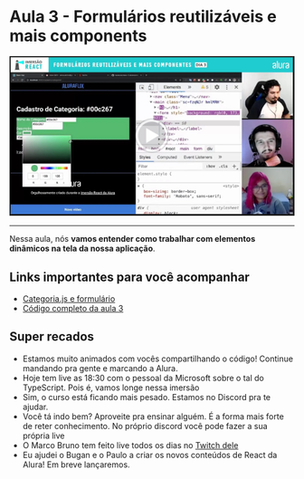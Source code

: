 # Aula 3 - Formulários reutilizáveis e mais components

[![Vídeo da aula](aula3.png)](https://drive.google.com/file/d/1USDnvTKSAQnI2KdTX9L3z21oBjCaOFt_/view?usp=sharing)

---

Nessa aula, nós **vamos entender como trabalhar com elementos dinâmicos na tela da nossa aplicação**.

## Links importantes para você acompanhar

*   [Categoria.js e formulário](https://gist.github.com/omariosouto/e04dd020257ff18fdff307ae2b26e00f)
*   [Código completo da aula 3](https://github.com/omariosouto/lucasflix/tree/live/src)

## Super recados

*   Estamos muito animados com vocês compartilhando o código! Continue mandando pra gente e marcando a Alura.
*   Hoje tem live as 18:30 com o pessoal da Microsoft sobre o tal do TypeScript. Pois é, vamos longe nessa imersão
*   Sim, o curso está ficando mais pesado. Estamos no Discord pra te ajudar.
*   Você tá indo bem? Aproveite pra ensinar alguém. É a forma mais forte de reter conhecimento. No próprio discord você pode fazer a sua própria live
*   O Marco Bruno tem feito live todos os dias no [Twitch dele](https://www.twitch.tv/marcobrunodev)
*   Eu ajudei o Bugan e o Paulo a criar os novos conteúdos de React da Alura! Em breve lançaremos.